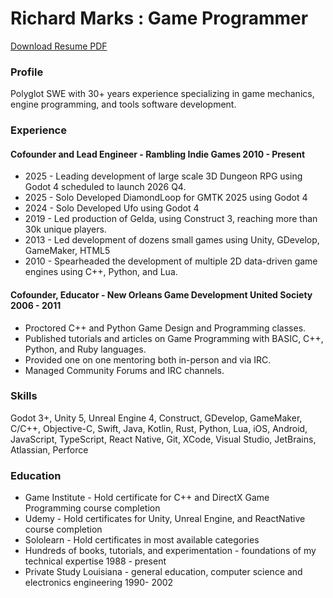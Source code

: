 # Richard Marks : Game Programmer

[Download Resume PDF](./GameProgrammer_Richard_Marks_2025.pdf)

### Profile

Polyglot SWE with 30+ years experience specializing in game mechanics, engine programming, and tools software development.

### Experience

#### Cofounder and Lead Engineer - Rambling Indie Games 2010 - Present

- 2025 - Leading development of large scale 3D Dungeon RPG using Godot 4 scheduled to launch 2026 Q4.
- 2025 - Solo Developed DiamondLoop for GMTK 2025 using Godot 4
- 2024 - Solo Developed Ufo using Godot 4
- 2019 - Led production of Gelda, using Construct 3, reaching more than 30k unique players.
- 2013 - Led development of dozens small games using Unity, GDevelop, GameMaker, HTML5
- 2010 - Spearheaded the development of multiple 2D data-driven game engines using C++, Python, and Lua. 

#### Cofounder, Educator - New Orleans Game Development United Society 2006 - 2011

- Proctored C++ and Python Game Design and Programming classes.
- Published tutorials and articles on Game Programming with BASIC, C++, Python, and Ruby languages.
- Provided one on one mentoring both in-person and via IRC.
- Managed Community Forums and IRC channels.

### Skills

Godot 3+, Unity 5, Unreal Engine 4, Construct, GDevelop, GameMaker, C/C++, Objective-C, Swift, Java, Kotlin, Rust, Python, Lua, iOS, Android, JavaScript, TypeScript, React Native, Git, XCode, Visual Studio, JetBrains, Atlassian, Perforce

### Education

- Game Institute - Hold certificate for C++ and DirectX Game Programming course completion
- Udemy - Hold certificates for Unity, Unreal Engine, and ReactNative course completion
- Sololearn - Hold certificates in most available categories
- Hundreds of books, tutorials, and experimentation - foundations of my technical expertise 1988 - present
- Private Study Louisiana - general education, computer science and electronics engineering 1990- 2002
